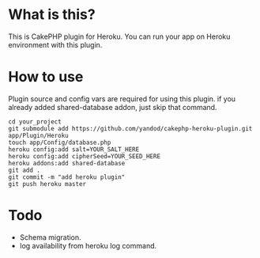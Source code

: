 # What is this?
This is CakePHP plugin for Heroku. You can run your app on Heroku environment with this plugin.

# How to use
Plugin source and config vars are required for using this plugin. if you already added shared-database addon, just skip that command.

	cd your_project
	git submodule add https://github.com/yandod/cakephp-heroku-plugin.git app/Plugin/Heroku
	touch app/Config/database.php
	heroku config:add salt=YOUR_SALT_HERE
	heroku config:add cipherSeed=YOUR_SEED_HERE
	heroku addons:add shared-database
	git add .
	git commit -m "add heroku plugin"
	git push heroku master

# Todo
- Schema migration.
- log availability from heroku log command.